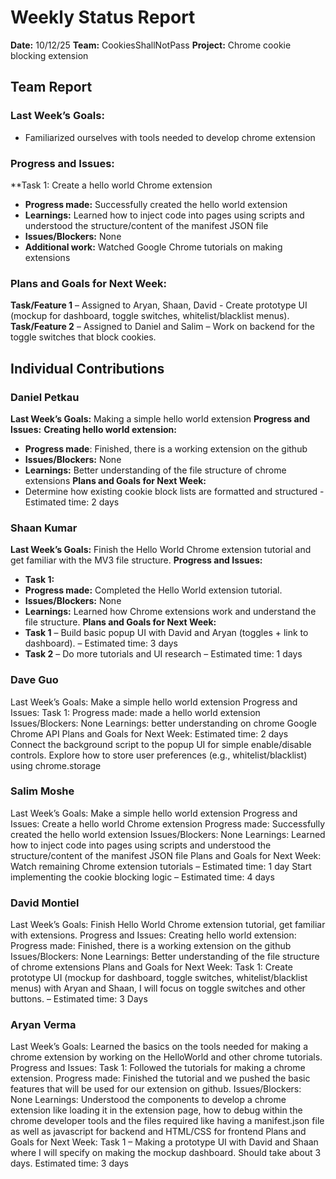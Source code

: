 # Weekly Status Report
**Date:** 10/12/25
**Team:** CookiesShallNotPass
**Project:** Chrome cookie blocking extension

## Team Report
### Last Week’s Goals:
- Familiarized ourselves with tools needed to develop chrome extension
### Progress and Issues:
**Task 1: Create a hello world Chrome extension
- **Progress made:** Successfully created the hello world extension
- **Learnings:** Learned how to inject code into pages using scripts and understood the structure/content of the manifest JSON file
- **Issues/Blockers:** None
- **Additional work:** Watched Google Chrome tutorials on making extensions
### Plans and Goals for Next Week:
**Task/Feature 1** – Assigned to Aryan, Shaan, David - Create prototype UI (mockup for dashboard, toggle switches, whitelist/blacklist menus).
**Task/Feature 2** – Assigned to Daniel and Salim – Work on backend for the toggle switches that block cookies.

## Individual Contributions
### Daniel Petkau
**Last Week’s Goals:**
Making a simple hello world extension
**Progress and Issues:**
**Creating hello world extension:**
- **Progress made**: Finished, there is a working extension on the github
- **Issues/Blockers:** None
- **Learnings:** Better understanding of the file structure of chrome extensions
**Plans and Goals for Next Week:**
- Determine how existing cookie block lists are formatted and structured - Estimated time: 2 days

### Shaan Kumar
**Last Week’s Goals:**
Finish the Hello World Chrome extension tutorial and get familiar with the MV3 file structure. 
**Progress and Issues:**
- **Task 1:**
- **Progress made:** Completed the Hello World extension tutorial.
- **Issues/Blockers:** None
- **Learnings:** Learned how Chrome extensions work and understand the file structure. 
**Plans and Goals for Next Week:**
- **Task 1** – Build basic popup UI with David and Aryan (toggles + link to dashboard). – Estimated time: 3 days
- **Task 2** – Do more tutorials and UI research – Estimated time: 1 days

### Dave Guo
Last Week’s Goals:
Make a simple hello world  extension 
Progress and Issues:
Task 1:
Progress made: made a hello world extension 
Issues/Blockers: None
Learnings: better understanding on chrome Google  Chrome API 
Plans and Goals for Next Week:
 Estimated time: 2 days
Connect the background script to the popup UI for simple enable/disable controls.
Explore how to store user preferences (e.g., whitelist/blacklist) using chrome.storage

### Salim Moshe
Last Week’s Goals:
Make a simple hello world  extension 
Progress and Issues:
Create a hello world Chrome extension
Progress made: Successfully created the hello world extension
Issues/Blockers: None
Learnings: Learned how to inject code into pages using scripts and understood the structure/content of the manifest JSON file
Plans and Goals for Next Week:
Watch remaining Chrome extension tutorials – Estimated time: 1 day
Start implementing the cookie blocking logic – Estimated time: 4 days

### David Montiel
Last Week’s Goals:
Finish Hello World Chrome extension tutorial, get familiar with extensions. 
Progress and Issues:
Creating hello world extension: 
Progress made: Finished, there is a working extension on the github
Issues/Blockers: None
Learnings: Better understanding of the file structure of chrome extensions
Plans and Goals for Next Week:
Task 1:  Create prototype UI (mockup for dashboard, toggle switches, whitelist/blacklist menus) with Aryan and Shaan, I will focus on toggle switches and other buttons. – Estimated time: 3 Days

### Aryan Verma
Last Week’s Goals:
Learned the basics on the tools needed for making a chrome extension by working on the HelloWorld and other chrome tutorials. 
Progress and Issues:
Task 1: Followed the tutorials for making a chrome extension.
Progress made: Finished the tutorial and we pushed the basic features that will be used for our extension on github.
Issues/Blockers: None
Learnings: Understood the components to develop a chrome extension like loading it in the extension page, how to debug within the chrome developer tools and the files required like having a manifest.json file as well as javascript for backend and HTML/CSS for frontend
Plans and Goals for Next Week:
Task 1 – Making a prototype UI with David and Shaan where I will specify on making the mockup dashboard. Should take about 3 days.
Estimated time: 3 days





